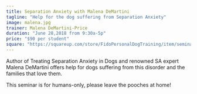 ```yaml
---
title: Separation Anxiety with Malena DeMartini
tagline: "Help for the dog suffering from Separation Anxiety"
image: malena.jpg
trainer: Malena DeMartini-Price
duration: "June 28,2018 from 9:30a-5p"
price: "$90 per student"
square: "https://squareup.com/store/FidoPersonalDogTraining/item/seminars"
---
```


Author of Treating Separation Anxiety in Dogs and renowned SA expert Malena DeMartini offers help for dogs suffering from this 
disorder and the families that love them. 

This seminar is for humans-only, please leave the pooches at home!
